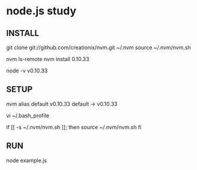 # node.js study

## INSTALL
git clone git://github.com/creationix/nvm.git ~/.nvm
source ~/.nvm/nvm.sh

nvm ls-remote
nvm install 0.10.33


node -v
v0.10.33

## SETUP

nvm alias default v0.10.33
default -> v0.10.33

vi ~/.bash_profile

if [[ -s ~/.nvm/nvm.sh ]];
 then source ~/.nvm/nvm.sh
fi

## RUN

node example.js
